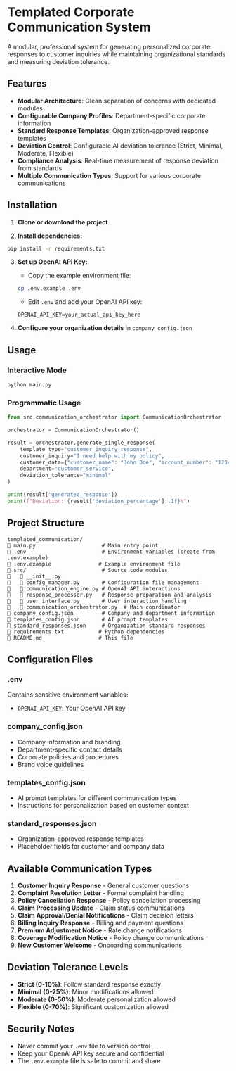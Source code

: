 # Templated Corporate Communication System
A modular, professional system for generating personalized corporate responses to customer inquiries while maintaining organizational standards and measuring deviation tolerance.
## Features

- **Modular Architecture**: Clean separation of concerns with dedicated modules
- **Configurable Company Profiles**: Department-specific corporate information
- **Standard Response Templates**: Organization-approved response templates
- **Deviation Control**: Configurable AI deviation tolerance (Strict, Minimal, Moderate, Flexible)
- **Compliance Analysis**: Real-time measurement of response deviation from standards
- **Multiple Communication Types**: Support for various corporate communications

## Installation

1. **Clone or download the project**

2. **Install dependencies:**
```bash
pip install -r requirements.txt
```

3. **Set up OpenAI API Key:**
   - Copy the example environment file:
   ```bash
   cp .env.example .env
   ```
   - Edit `.env` and add your OpenAI API key:
   ```
   OPENAI_API_KEY=your_actual_api_key_here
   ```

4. **Configure your organization details** in `company_config.json`

## Usage

### Interactive Mode
```bash
python main.py
```

### Programmatic Usage
```python
from src.communication_orchestrator import CommunicationOrchestrator

orchestrator = CommunicationOrchestrator()

result = orchestrator.generate_single_response(
    template_type="customer_inquiry_response",
    customer_inquiry="I need help with my policy",
    customer_data={"customer_name": "John Doe", "account_number": "12345"},
    department="customer_service",
    deviation_tolerance="minimal"
)

print(result['generated_response'])
print(f"Deviation: {result['deviation_percentage']:.1f}%")
```

## Project Structure

```
templated_communication/
   main.py                     # Main entry point
   .env                        # Environment variables (create from .env.example)
   .env.example               # Example environment file
   src/                        # Source code modules
      __init__.py
      config_manager.py       # Configuration file management
      communication_engine.py # OpenAI API interactions
      response_processor.py   # Response preparation and analysis
      user_interface.py       # User interaction handling
      communication_orchestrator.py  # Main coordinator
   company_config.json         # Company and department information
   templates_config.json       # AI prompt templates
   standard_responses.json     # Organization standard responses
   requirements.txt           # Python dependencies
   README.md                  # This file
```

## Configuration Files

### .env
Contains sensitive environment variables:
- `OPENAI_API_KEY`: Your OpenAI API key

### company_config.json
- Company information and branding
- Department-specific contact details
- Corporate policies and procedures
- Brand voice guidelines

### templates_config.json
- AI prompt templates for different communication types
- Instructions for personalization based on customer context

### standard_responses.json
- Organization-approved response templates
- Placeholder fields for customer and company data

## Available Communication Types

1. **Customer Inquiry Response** - General customer questions
2. **Complaint Resolution Letter** - Formal complaint handling
3. **Policy Cancellation Response** - Policy cancellation processing
4. **Claim Processing Update** - Claim status communications
5. **Claim Approval/Denial Notifications** - Claim decision letters
6. **Billing Inquiry Response** - Billing and payment questions
7. **Premium Adjustment Notice** - Rate change notifications
8. **Coverage Modification Notice** - Policy change communications
9. **New Customer Welcome** - Onboarding communications

## Deviation Tolerance Levels

- **Strict (0-10%)**: Follow standard response exactly
- **Minimal (0-25%)**: Minor modifications allowed
- **Moderate (0-50%)**: Moderate personalization allowed
- **Flexible (0-70%)**: Significant customization allowed

## Security Notes

- Never commit your `.env` file to version control
- Keep your OpenAI API key secure and confidential
- The `.env.example` file is safe to commit and share
